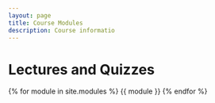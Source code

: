 ```yaml
---
layout: page
title: Course Modules
description: Course informatio
---
```


# Lectures and Quizzes

{% for module in site.modules %}
{{ module }}
{% endfor %}
